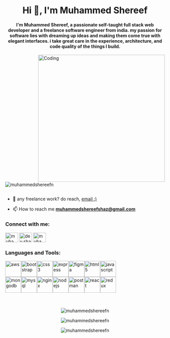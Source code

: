 <h1 align="center">Hi 👋, I'm Muhammed Shereef</h1>
<h4 align="center">I'm Muhammed Shereef, a passionate self-taught full stack web developer and a freelance software engineer from india. my passion for software lies with dreaming up ideas and making them come true with elegant interfaces. i take great care in the experience, architecture, and code quality of the things I build.</h4>
<img align="right" alt="Coding" width="400" src="https://camo.githubusercontent.com/7de37139d0b4c1ce40865e799b446c0e963a3dd8fb68d239707237c40604fa3d/68747470733a2f2f63646e2e6472696262626c652e636f6d2f75736572732f3733303730332f73637265656e73686f74732f363538313234332f6176656e746f2e676966">

<p align="left"> <img src="https://komarev.com/ghpvc/?username=muhammedshereefn&label=Profile%20views&color=0e75b6&style=flat" alt="muhammedshereefn" /> </p>

<p align="left"> <a href="https://twitter.com/" target="blank"><img src="https://img.shields.io/twitter/follow/?logo=twitter&style=for-the-badge" alt="" /></a> </p>

- 💼 any freelance work? do reach, [email :)](muhammedshereefshaz@gmail.com)

- 📫 How to reach me **muhammedshereefshaz@gmail.com**

<h3 align="left">Connect with me:</h3>
<p align="left">
<a href="https://linkedin.com/in/muhammedshereef-dev" target="blank"><img align="center" src="https://raw.githubusercontent.com/rahuldkjain/github-profile-readme-generator/master/src/images/icons/Social/linked-in-alt.svg" alt="muhammedshereef-dev" height="30" width="40" /></a>
<a href="https://instagram.com/dev.shaz" target="blank"><img align="center" src="https://raw.githubusercontent.com/rahuldkjain/github-profile-readme-generator/master/src/images/icons/Social/instagram.svg" alt="dev.shaz" height="30" width="40" /></a>
<a href="https://www.leetcode.com/muhammedshereef" target="blank"><img align="center" src="https://raw.githubusercontent.com/rahuldkjain/github-profile-readme-generator/master/src/images/icons/Social/leet-code.svg" alt="muhammedshereef" height="30" width="40" /></a>
</p>

<h3 align="left">Languages and Tools:</h3>
<div align="left">
  <div style="display: flex; flex-wrap: wrap;">
    <a href="https://aws.amazon.com" target="_blank" rel="noreferrer">
      <img src="https://img.icons8.com/color/96/000000/amazon-web-services.png" alt="aws" width="50" height="50"/>
    </a>
    <a href="https://getbootstrap.com" target="_blank" rel="noreferrer">
      <img src="https://img.icons8.com/color/96/000000/bootstrap.png" alt="bootstrap" width="50" height="50"/>
    </a>
    <a href="https://www.w3schools.com/css/" target="_blank" rel="noreferrer">
      <img src="https://img.icons8.com/color/96/000000/css3.png" alt="css3" width="50" height="50"/>
    </a>
    <a href="https://expressjs.com" target="_blank" rel="noreferrer">
      <img src="https://img.icons8.com/color/96/000000/express.png" alt="express" width="50" height="50"/>
    </a>
    <a href="https://www.figma.com/" target="_blank" rel="noreferrer">
      <img src="https://img.icons8.com/color/96/000000/figma.png" alt="figma" width="50" height="50"/>
    </a>
    <a href="https://www.w3.org/html/" target="_blank" rel="noreferrer">
      <img src="https://img.icons8.com/color/96/000000/html-5.png" alt="html5" width="50" height="50"/>
    </a>
    <a href="https://developer.mozilla.org/en-US/docs/Web/JavaScript" target="_blank" rel="noreferrer">
      <img src="https://img.icons8.com/color/96/000000/javascript.png" alt="javascript" width="50" height="50"/>
    </a>
  </div>
  <div style="display: flex; flex-wrap: wrap;">
    <a href="https://www.mongodb.com/" target="_blank" rel="noreferrer">
      <img src="https://img.icons8.com/color/96/000000/mongodb.png" alt="mongodb" width="50" height="50"/>
    </a>
    <a href="https://www.mysql.com/" target="_blank" rel="noreferrer">
      <img src="https://img.icons8.com/color/96/000000/mysql.png" alt="mysql" width="50" height="50"/>
    </a>
    <a href="https://www.nginx.com" target="_blank" rel="noreferrer">
      <img src="https://img.icons8.com/color/96/000000/nginx.png" alt="nginx" width="50" height="50"/>
    </a>
    <a href="https://nodejs.org" target="_blank" rel="noreferrer">
      <img src="https://img.icons8.com/color/96/000000/nodejs.png" alt="nodejs" width="50" height="50"/>
    </a>
    <a href="https://postman.com" target="_blank" rel="noreferrer">
      <img src="https://img.icons8.com/color/96/000000/postman-api.png" alt="postman" width="50" height="50"/>
    </a>
    <a href="https://reactjs.org/" target="_blank" rel="noreferrer">
      <img src="https://img.icons8.com/color/96/000000/react-native.png" alt="react" width="50" height="50"/>
    </a>
    <a href="https://redux.js.org" target="_blank" rel="noreferrer">
      <img src="https://img.icons8.com/color/96/000000/redux.png" alt="redux" width="50" height="50"/>
    </a>
  </div>
</div>







<br>
<br>



<p align="center"><img src="https://github-readme-stats.vercel.app/api/top-langs/?username=muhammedshereefn&layout=compact&theme=dark" alt="muhammedshereefn" /></p>

<p align="center"><img src="https://github-readme-stats.vercel.app/api?username=muhammedshereefn&show_icons=true&theme=dark" alt="muhammedshereefn" /></p>

<p align="center"><img src="https://github-readme-streak-stats.herokuapp.com/?user=muhammedshereefn&theme=dark" alt="muhammedshereefn" /></p>

